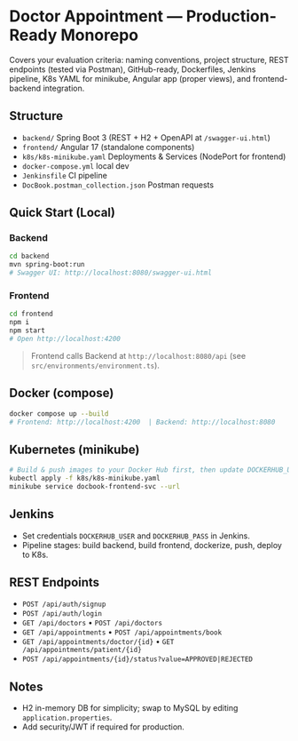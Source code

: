 # Doctor Appointment — Production-Ready Monorepo

Covers your evaluation criteria: naming conventions, project structure, REST endpoints (tested via Postman), GitHub-ready, Dockerfiles, Jenkins pipeline, K8s YAML for minikube, Angular app (proper views), and frontend-backend integration.

## Structure
- `backend/` Spring Boot 3 (REST + H2 + OpenAPI at `/swagger-ui.html`)
- `frontend/` Angular 17 (standalone components)
- `k8s/k8s-minikube.yaml` Deployments & Services (NodePort for frontend)
- `docker-compose.yml` local dev
- `Jenkinsfile` CI pipeline
- `DocBook.postman_collection.json` Postman requests

## Quick Start (Local)

### Backend
```bash
cd backend
mvn spring-boot:run
# Swagger UI: http://localhost:8080/swagger-ui.html
```

### Frontend
```bash
cd frontend
npm i
npm start
# Open http://localhost:4200
```

> Frontend calls Backend at `http://localhost:8080/api` (see `src/environments/environment.ts`).

## Docker (compose)
```bash
docker compose up --build
# Frontend: http://localhost:4200  | Backend: http://localhost:8080
```

## Kubernetes (minikube)
```bash
# Build & push images to your Docker Hub first, then update DOCKERHUB_USER in k8s YAML.
kubectl apply -f k8s/k8s-minikube.yaml
minikube service docbook-frontend-svc --url
```

## Jenkins
- Set credentials `DOCKERHUB_USER` and `DOCKERHUB_PASS` in Jenkins.
- Pipeline stages: build backend, build frontend, dockerize, push, deploy to K8s.

## REST Endpoints
- `POST /api/auth/signup`
- `POST /api/auth/login`
- `GET /api/doctors` • `POST /api/doctors`
- `GET /api/appointments` • `POST /api/appointments/book`
- `GET /api/appointments/doctor/{id}` • `GET /api/appointments/patient/{id}`
- `POST /api/appointments/{id}/status?value=APPROVED|REJECTED`

## Notes
- H2 in-memory DB for simplicity; swap to MySQL by editing `application.properties`.
- Add security/JWT if required for production.
